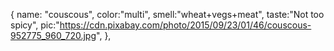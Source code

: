 {
name: "couscous",
color:"multi",
smell:"wheat+vegs+meat",
taste:"Not too spicy",
pic:"https://cdn.pixabay.com/photo/2015/09/23/01/46/couscous-952775_960_720.jpg",
},


